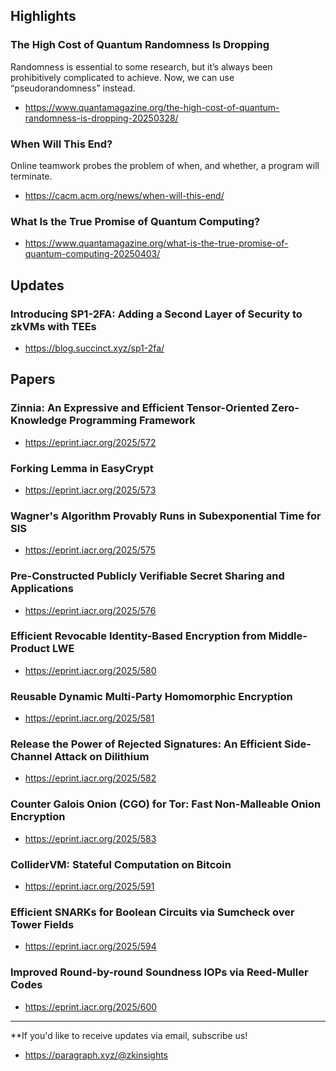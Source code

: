 ## Highlights
### The High Cost of Quantum Randomness Is Dropping
Randomness is essential to some research, but it’s always been prohibitively complicated to achieve. Now, we can use “pseudorandomness” instead.
- <https://www.quantamagazine.org/the-high-cost-of-quantum-randomness-is-dropping-20250328/>
### When Will This End?
Online teamwork probes the problem of when, and whether, a program will terminate.
- <https://cacm.acm.org/news/when-will-this-end/>
### What Is the True Promise of Quantum Computing?
- <https://www.quantamagazine.org/what-is-the-true-promise-of-quantum-computing-20250403/>

## Updates
### Introducing SP1-2FA: Adding a Second Layer of Security to zkVMs with TEEs
- <https://blog.succinct.xyz/sp1-2fa/>

## Papers
### Zinnia: An Expressive and Efficient Tensor-Oriented Zero-Knowledge Programming Framework
- <https://eprint.iacr.org/2025/572>

### Forking Lemma in EasyCrypt
- <https://eprint.iacr.org/2025/573>

### Wagner's Algorithm Provably Runs in Subexponential Time for SIS
- <https://eprint.iacr.org/2025/575>

### Pre-Constructed Publicly Verifiable Secret Sharing and Applications
- <https://eprint.iacr.org/2025/576>

### Efficient Revocable Identity-Based Encryption from Middle-Product LWE
- <https://eprint.iacr.org/2025/580>

### Reusable Dynamic Multi-Party Homomorphic Encryption
- <https://eprint.iacr.org/2025/581>

### Release the Power of Rejected Signatures: An Efficient Side-Channel Attack on Dilithium
- <https://eprint.iacr.org/2025/582>

### Counter Galois Onion (CGO) for Tor: Fast Non-Malleable Onion Encryption
- <https://eprint.iacr.org/2025/583>

### ColliderVM: Stateful Computation on Bitcoin
- <https://eprint.iacr.org/2025/591>

### Efficient SNARKs for Boolean Circuits via Sumcheck over Tower Fields
- <https://eprint.iacr.org/2025/594>

### Improved Round-by-round Soundness IOPs via Reed-Muller Codes
- <https://eprint.iacr.org/2025/600>




---
**If you'd like to receive updates via email, subscribe us!

- <https://paragraph.xyz/@zkinsights>

